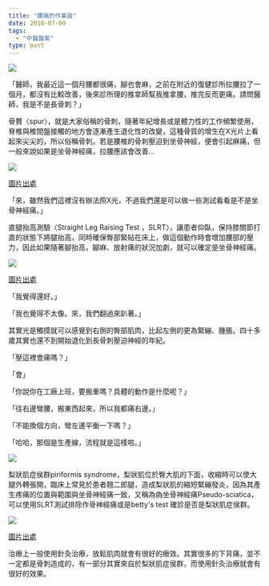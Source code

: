 ```yaml
---
title: "腰痛的作業員"
date: 2018-07-09
tags: 
  - "中醫醫案"
type: post
---
```


![](/images/uploads/slinky-300x225.jpg)

「醫師，我最近這一個月腰都很痛，腳也會麻，之前在附近的復健診所拉腰拉了一個月，都沒有比較改善，後來診所理的推拿師幫我推拿腰，推完反而更痛。請問醫師，我是不是長骨刺？」

骨贅〈spur〉，就是大家俗稱的骨刺，隨著年紀增長或是體力性的工作頻繁使用，脊椎與椎間盤接觸的地方會逐漸產生退化性的改變，這種骨質的增生在X光片上看起來尖尖的，所以俗稱骨刺。若是腰椎的骨刺壓迫到坐骨神經，便會引起麻痛，但一般來說如果是坐骨神經痛，拉腰應該會改善...

![](/images/uploads/spurs-232x300.jpg)

[圖片出處](https://www.spinemd.com/symptoms-conditions/bone-spurs)

「來，雖然我們這裡沒有辦法照X光，不過我們還是可以做一些測試看看是不是坐骨神經痛。」

直腿抬高測驗〈Straight Leg Raising Test ，SLRT〉，讓患者仰臥，保持膝關節打直的狀態下將腿抬高，同時確保臀部緊貼在床上，做這個動作時會增加腰部的壓力，因此如果隨著腳抬高，腳麻、放射痛的狀況加劇，就可以確定是坐骨神經痛。

![](/images/uploads/SLRT-300x238.jpg)

[圖片出處](http://infostyles.com/articles/exercises-to-lose-legs-fat/)

「我覺得還好。」

「我也覺得不太像。來，我們翻過來趴著。」

其實光是觸摸就可以感覺到右側的臀部肌肉，比起左側的更為緊繃、腫脹。四十多歲其實也還不到開始退化到長骨刺壓迫神經的年紀。

「壓這裡會痛嗎？」

「會」

「你說你在工廠上班，要搬重嗎？具體的動作是什麼呢？」

「往右邊彎腰，搬東西起來，所以我都痛右邊。」

「不能換個方向，彎左邊平衡一下嗎？」

「哈哈，那個是生產線，流程就是這樣啦。」

![](/images/uploads/pisiform-300x200.jpg)

梨狀肌症侯群piriformis syndrome，梨狀肌位於臀大肌的下面，收縮時可以使大腿外轉張開，臨床上常見於患者翹二郎腿，造成梨狀肌的縮短緊繃發炎，因為其產生疼痛的位置與範圍與坐骨神經痛一致，又稱為偽坐骨神經痛Pseudo-sciatica，可以使用SLRT測試排除作骨神經痛或是betty's test 確診是否是梨狀肌症侯群。

![](/images/uploads/piriformis-syndrome-300x235.jpg)

[圖片出處](https://www.epainassist.com/manual-therapy/massage-therapy/piriformis-syndrome-massage-treatment)

治療上一般使用針灸治療，放鬆肌肉就會有很好的療效。其實很多的下背痛，並不一定都是骨刺造成的，有一部分其實來自於梨狀肌症侯群，而使用針灸治療就會有很好的效果。
